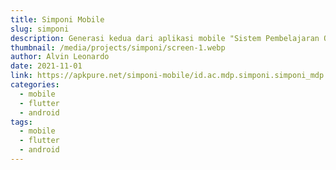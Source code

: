 ```yaml
---
title: Simponi Mobile
slug: simponi
description: Generasi kedua dari aplikasi mobile "Sistem Pembelajaran Online Interaktif" di Universitas MDP.
thumbnail: /media/projects/simponi/screen-1.webp
author: Alvin Leonardo
date: 2021-11-01
link: https://apkpure.net/simponi-mobile/id.ac.mdp.simponi.simponi_mdp
categories:
  - mobile
  - flutter
  - android
tags:
  - mobile
  - flutter
  - android
---
```

